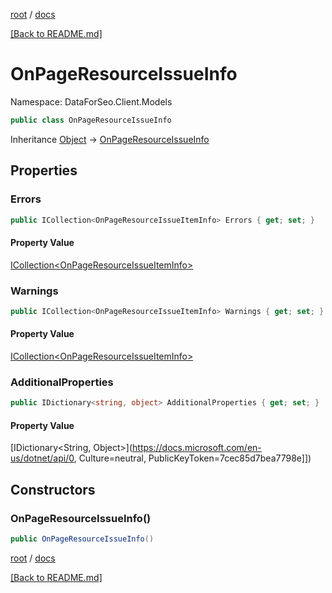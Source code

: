 [root](./../ "root") / [docs](./ "docs")

[[Back to README.md]](./../README.md "[Back to README.md]")

# OnPageResourceIssueInfo

Namespace: DataForSeo.Client.Models

```csharp
public class OnPageResourceIssueInfo
```

Inheritance [Object](https://docs.microsoft.com/en-us/dotnet/api/Object) → [OnPageResourceIssueInfo](./OnPageResourceIssueInfo.md)

## Properties

### **Errors**

```csharp
public ICollection<OnPageResourceIssueItemInfo> Errors { get; set; }
```

#### Property Value

[ICollection&lt;OnPageResourceIssueItemInfo&gt;](./OnPageResourceIssueItemInfo.md)<br>

### **Warnings**

```csharp
public ICollection<OnPageResourceIssueItemInfo> Warnings { get; set; }
```

#### Property Value

[ICollection&lt;OnPageResourceIssueItemInfo&gt;](./OnPageResourceIssueItemInfo.md)<br>

### **AdditionalProperties**

```csharp
public IDictionary<string, object> AdditionalProperties { get; set; }
```

#### Property Value

[IDictionary&lt;String, Object&gt;](https://docs.microsoft.com/en-us/dotnet/api/0, Culture=neutral, PublicKeyToken=7cec85d7bea7798e]])<br>

## Constructors

### **OnPageResourceIssueInfo()**

```csharp
public OnPageResourceIssueInfo()
```

[root](./../ "root") / [docs](./ "docs")

[[Back to README.md]](./../README.md "[Back to README.md]")